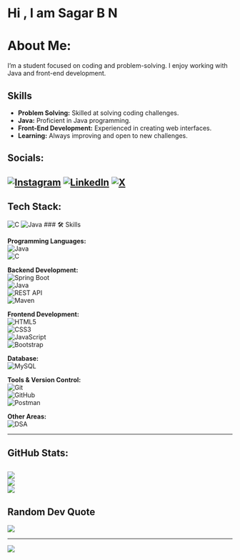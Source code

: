 #    Hi , I am  Sagar B N


# About Me:
I’m a student focused on coding and problem-solving. I enjoy working with Java and front-end development.

## Skills

- **Problem Solving:** Skilled at solving coding challenges.
- **Java:** Proficient in Java programming.
- **Front-End Development:** Experienced in creating web interfaces.
- **Learning:** Always improving and open to new challenges.



##  Socials:
[![Instagram](https://img.shields.io/badge/Instagram-%23E4405F.svg?logo=Instagram&logoColor=white)](https://instagram.com/sagar_b_n___) [![LinkedIn](https://img.shields.io/badge/LinkedIn-%230077B5.svg?logo=linkedin&logoColor=white)](https://www.linkedin.com/in/sagar-b-n-sagar/) [![X](https://img.shields.io/badge/X-black.svg?logo=X&logoColor=white)](https://x.com/sgrBN1) 
---
##  Tech Stack:
![C](https://img.shields.io/badge/c-%2300599C.svg?style=for-the-badge&logo=c&logoColor=white) ![Java](https://img.shields.io/badge/java-%23ED8B00.svg?style=for-the-badge&logo=openjdk&logoColor=white) ### 🛠️ Skills

**Programming Languages:**  
![Java](https://img.shields.io/badge/java-%23ED8B00.svg?style=for-the-badge&logo=openjdk&logoColor=white)  
![C](https://img.shields.io/badge/c-%2300599C.svg?style=for-the-badge&logo=c&logoColor=white)

**Backend Development:**  
![Spring Boot](https://img.shields.io/badge/springboot-%236DB33F.svg?style=for-the-badge&logo=springboot&logoColor=white)  
![Java](https://img.shields.io/badge/java-%23ED8B00.svg?style=for-the-badge&logo=java&logoColor=white)  
![REST API](https://img.shields.io/badge/REST--API-%23007396.svg?style=for-the-badge&logo=api&logoColor=white)  
![Maven](https://img.shields.io/badge/maven-%23C71A36.svg?style=for-the-badge&logo=apachemaven&logoColor=white)

**Frontend Development:**  
![HTML5](https://img.shields.io/badge/html5-%23E34F26.svg?style=for-the-badge&logo=html5&logoColor=white)  
![CSS3](https://img.shields.io/badge/css3-%231572B6.svg?style=for-the-badge&logo=css3&logoColor=white)  
![JavaScript](https://img.shields.io/badge/javascript-%23323330.svg?style=for-the-badge&logo=javascript&logoColor=%23F7DF1E)  
![Bootstrap](https://img.shields.io/badge/bootstrap-%238511FA.svg?style=for-the-badge&logo=bootstrap&logoColor=white)

**Database:**  
![MySQL](https://img.shields.io/badge/mysql-%2300000f.svg?style=for-the-badge&logo=mysql&logoColor=white)

**Tools & Version Control:**  
![Git](https://img.shields.io/badge/git-%23F05033.svg?style=for-the-badge&logo=git&logoColor=white)  
![GitHub](https://img.shields.io/badge/github-%23121011.svg?style=for-the-badge&logo=github&logoColor=white)  
![Postman](https://img.shields.io/badge/postman-%23FF6C37.svg?style=for-the-badge&logo=postman&logoColor=white)

**Other Areas:**  
![DSA](https://img.shields.io/badge/DSA-Practice-%23FF5733.svg?style=for-the-badge)

---
##  GitHub Stats:
![](https://github-readme-stats.vercel.app/api?username=sagar-bn&theme=dark&hide_border=false&include_all_commits=true&count_private=true)<br/>
![](https://github-readme-streak-stats.herokuapp.com/?user=sagar-bn&theme=dark&hide_border=false)<br/>
![](https://github-readme-stats.vercel.app/api/top-langs/?username=sagar-bn&theme=dark&hide_border=false&include_all_commits=true&count_private=true&layout=compact)
---
##  Random Dev Quote
![](https://quotes-github-readme.vercel.app/api?type=horizontal&theme=radical)

---
[![](https://visitcount.itsvg.in/api?id=sagar-bn&icon=0&color=1)](https://visitcount.itsvg.in)

  
